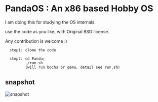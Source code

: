 
PandaOS : An x86 based Hobby OS
========

I am doing this for studying the OS internals.

use the code as you like, with Original BSD license.

Any contribution  is welcome :)

      step1: clone the code
	  
      step2: cd Panda; 
             ./run.sh 
             (will run bochs or qemu, detail see run.sh)



## snapshot


![snapshot](https://github.com/chenyukang/Panda/blob/master/imgs/snapshot.png?raw=true)


